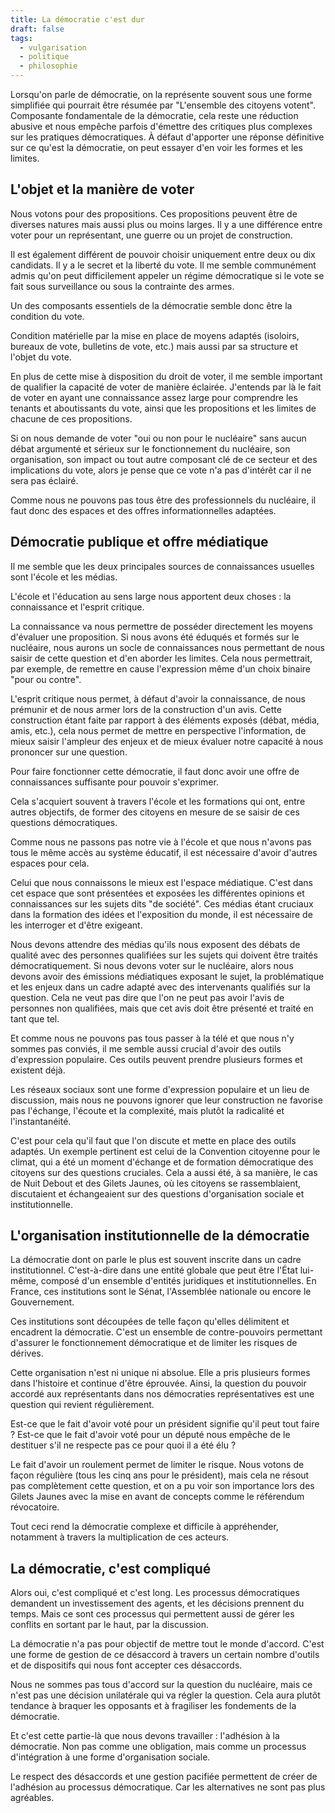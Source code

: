 ```yaml
---
title: La démocratie c'est dur
draft: false
tags:
  - vulgarisation
  - politique
  - philosophie
---
```


Lorsqu'on parle de démocratie, on la représente souvent sous une forme simplifiée qui pourrait être résumée par "L'ensemble des citoyens votent". Composante fondamentale de la démocratie, cela reste une réduction abusive et nous empêche parfois d'émettre des critiques plus complexes sur les pratiques démocratiques. À défaut d'apporter une réponse définitive sur ce qu'est la démocratie, on peut essayer d'en voir les formes et les limites.

## L'objet et la manière de voter

Nous votons pour des propositions. Ces propositions peuvent être de diverses natures mais aussi plus ou moins larges. Il y a une différence entre voter pour un représentant, une guerre ou un projet de construction.

Il est également différent de pouvoir choisir uniquement entre deux ou dix candidats. Il y a le secret et la liberté du vote. Il me semble communément admis qu'on peut difficilement appeler un régime démocratique si le vote se fait sous surveillance ou sous la contrainte des armes.

Un des composants essentiels de la démocratie semble donc être la condition du vote.

Condition matérielle par la mise en place de moyens adaptés (isoloirs, bureaux de vote, bulletins de vote, etc.) mais aussi par sa structure et l'objet du vote.

En plus de cette mise à disposition du droit de voter, il me semble important de qualifier la capacité de voter de manière éclairée. J'entends par là le fait de voter en ayant une connaissance assez large pour comprendre les tenants et aboutissants du vote, ainsi que les propositions et les limites de chacune de ces propositions.

Si on nous demande de voter "oui ou non pour le nucléaire" sans aucun débat argumenté et sérieux sur le fonctionnement du nucléaire, son organisation, son impact ou tout autre composant clé de ce secteur et des implications du vote, alors je pense que ce vote n'a pas d'intérêt car il ne sera pas éclairé.

Comme nous ne pouvons pas tous être des professionnels du nucléaire, il faut donc des espaces et des offres informationnelles adaptées.

## Démocratie publique et offre médiatique

Il me semble que les deux principales sources de connaissances usuelles sont l'école et les médias.

L'école et l'éducation au sens large nous apportent deux choses : la connaissance et l'esprit critique.

La connaissance va nous permettre de posséder directement les moyens d'évaluer une proposition. Si nous avons été éduqués et formés sur le nucléaire, nous aurons un socle de connaissances nous permettant de nous saisir de cette question et d'en aborder les limites. Cela nous permettrait, par exemple, de remettre en cause l'expression même d'un choix binaire "pour ou contre".

L'esprit critique nous permet, à défaut d'avoir la connaissance, de nous prémunir et de nous armer lors de la construction d'un avis. Cette construction étant faite par rapport à des éléments exposés (débat, média, amis, etc.), cela nous permet de mettre en perspective l'information, de mieux saisir l'ampleur des enjeux et de mieux évaluer notre capacité à nous prononcer sur une question.

Pour faire fonctionner cette démocratie, il faut donc avoir une offre de connaissances suffisante pour pouvoir s'exprimer.

Cela s'acquiert souvent à travers l'école et les formations qui ont, entre autres objectifs, de former des citoyens en mesure de se saisir de ces questions démocratiques.

Comme nous ne passons pas notre vie à l'école et que nous n'avons pas tous le même accès au système éducatif, il est nécessaire d'avoir d'autres espaces pour cela.

Celui que nous connaissons le mieux est l'espace médiatique. C'est dans cet espace que sont présentées et exposées les différentes opinions et connaissances sur les sujets dits "de société". Ces médias étant cruciaux dans la formation des idées et l'exposition du monde, il est nécessaire de les interroger et d'être exigeant.

Nous devons attendre des médias qu'ils nous exposent des débats de qualité avec des personnes qualifiées sur les sujets qui doivent être traités démocratiquement. Si nous devons voter sur le nucléaire, alors nous devons avoir des émissions médiatiques exposant le sujet, la problématique et les enjeux dans un cadre adapté avec des intervenants qualifiés sur la question. Cela ne veut pas dire que l'on ne peut pas avoir l'avis de personnes non qualifiées, mais que cet avis doit être présenté et traité en tant que tel.

Et comme nous ne pouvons pas tous passer à la télé et que nous n'y sommes pas conviés, il me semble aussi crucial d'avoir des outils d'expression populaire. Ces outils peuvent prendre plusieurs formes et existent déjà.

Les réseaux sociaux sont une forme d'expression populaire et un lieu de discussion, mais nous ne pouvons ignorer que leur construction ne favorise pas l'échange, l'écoute et la complexité, mais plutôt la radicalité et l'instantanéité.

C'est pour cela qu'il faut que l'on discute et mette en place des outils adaptés. Un exemple pertinent est celui de la Convention citoyenne pour le climat, qui a été un moment d'échange et de formation démocratique des citoyens sur des questions cruciales. Cela a aussi été, à sa manière, le cas de Nuit Debout et des Gilets Jaunes, où les citoyens se rassemblaient, discutaient et échangeaient sur des questions d'organisation sociale et institutionnelle.

## L'organisation institutionnelle de la démocratie

La démocratie dont on parle le plus est souvent inscrite dans un cadre institutionnel. C'est-à-dire dans une entité globale que peut être l'État lui-même, composé d'un ensemble d'entités juridiques et institutionnelles. En France, ces institutions sont le Sénat, l'Assemblée nationale ou encore le Gouvernement.

Ces institutions sont découpées de telle façon qu'elles délimitent et encadrent la démocratie. C'est un ensemble de contre-pouvoirs permettant d'assurer le fonctionnement démocratique et de limiter les risques de dérives.

Cette organisation n'est ni unique ni absolue. Elle a pris plusieurs formes dans l'histoire et continue d'être éprouvée. Ainsi, la question du pouvoir accordé aux représentants dans nos démocraties représentatives est une question qui revient régulièrement.

Est-ce que le fait d'avoir voté pour un président signifie qu'il peut tout faire ? Est-ce que le fait d'avoir voté pour un député nous empêche de le destituer s'il ne respecte pas ce pour quoi il a été élu ?

Le fait d'avoir un roulement permet de limiter le risque. Nous votons de façon régulière (tous les cinq ans pour le président), mais cela ne résout pas complètement cette question, et on a pu voir son importance lors des Gilets Jaunes avec la mise en avant de concepts comme le référendum révocatoire.

Tout ceci rend la démocratie complexe et difficile à appréhender, notamment à travers la multiplication de ces acteurs.

## La démocratie, c'est compliqué

Alors oui, c'est compliqué et c'est long. Les processus démocratiques demandent un investissement des agents, et les décisions prennent du temps. Mais ce sont ces processus qui permettent aussi de gérer les conflits en sortant par le haut, par la discussion.

La démocratie n'a pas pour objectif de mettre tout le monde d'accord. C'est une forme de gestion de ce désaccord à travers un certain nombre d'outils et de dispositifs qui nous font accepter ces désaccords.

Nous ne sommes pas tous d'accord sur la question du nucléaire, mais ce n'est pas une décision unilatérale qui va régler la question. Cela aura plutôt tendance à braquer les opposants et à fragiliser les fondements de la démocratie.

Et c'est cette partie-là que nous devons travailler : l'adhésion à la démocratie. Non pas comme une obligation, mais comme un processus d'intégration à une forme d'organisation sociale.

Le respect des désaccords et une gestion pacifiée permettent de créer de l'adhésion au processus démocratique. Car les alternatives ne sont pas plus agréables.
